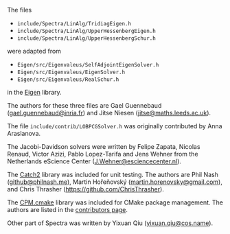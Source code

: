 The files

- `include/Spectra/LinAlg/TridiagEigen.h`
- `include/Spectra/LinAlg/UpperHessenbergEigen.h`
- `include/Spectra/LinAlg/UpperHessenbergSchur.h`

were adapted from

- `Eigen/src/Eigenvaleus/SelfAdjointEigenSolver.h`
- `Eigen/src/Eigenvaleus/EigenSolver.h`
- `Eigen/src/Eigenvaleus/RealSchur.h`

in the [Eigen](https://eigen.tuxfamily.org/) library.

The authors for these three files are Gael Guennebaud (<gael.guennebaud@inria.fr>)
and Jitse Niesen (<jitse@maths.leeds.ac.uk>).

The file `include/contrib/LOBPCGSolver.h` was originally contributed by Anna Araslanova.

The Jacobi-Davidson solvers were written by Felipe Zapata, Nicolas Renaud, Victor Azizi, Pablo Lopez-Tarifa
and Jens Wehner from the Netherlands eScience Center (<J.Wehner@esciencecenter.nl>).

The [Catch2](https://github.com/catchorg/Catch2) library was included for unit testing.
The authors are Phil Nash (<github@philnash.me>), Martin Hořeňovský (<martin.horenovsky@gmail.com>),
and Chris Thrasher (<https://github.com/ChrisThrasher>).

The [CPM.cmake](https://github.com/cpm-cmake/CPM.cmake) library was included for
CMake package management. The authors are listed in the
[contributors page](https://github.com/cpm-cmake/CPM.cmake/blob/master/CONTRIBUTORS.md).

Other part of Spectra was written by Yixuan Qiu (<yixuan.qiu@cos.name>).
